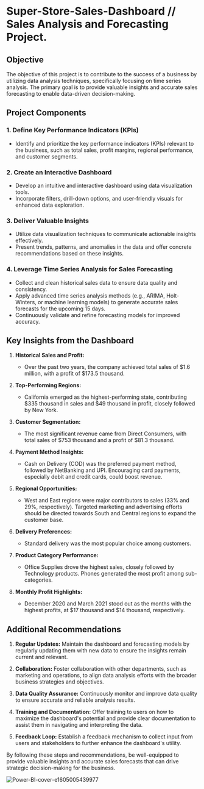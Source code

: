 # Super-Store-Sales-Dashboard // Sales Analysis and Forecasting Project.

## Objective
The objective of this project is to contribute to the success of a business by utilizing data analysis techniques, specifically focusing on time series analysis. The primary goal is to provide valuable insights and accurate sales forecasting to enable data-driven decision-making.

## Project Components

### 1. Define Key Performance Indicators (KPIs)
- Identify and prioritize the key performance indicators (KPIs) relevant to the business, such as total sales, profit margins, regional performance, and customer segments.

### 2. Create an Interactive Dashboard
- Develop an intuitive and interactive dashboard using data visualization tools.
- Incorporate filters, drill-down options, and user-friendly visuals for enhanced data exploration.

### 3. Deliver Valuable Insights
- Utilize data visualization techniques to communicate actionable insights effectively.
- Present trends, patterns, and anomalies in the data and offer concrete recommendations based on these insights.

### 4. Leverage Time Series Analysis for Sales Forecasting
- Collect and clean historical sales data to ensure data quality and consistency.
- Apply advanced time series analysis methods (e.g., ARIMA, Holt-Winters, or machine learning models) to generate accurate sales forecasts for the upcoming 15 days.
- Continuously validate and refine forecasting models for improved accuracy.

## Key Insights from the Dashboard

1. **Historical Sales and Profit:**
   - Over the past two years, the company achieved total sales of $1.6 million, with a profit of $173.5 thousand.

2. **Top-Performing Regions:**
   - California emerged as the highest-performing state, contributing $335 thousand in sales and $49 thousand in profit, closely followed by New York.

3. **Customer Segmentation:**
   - The most significant revenue came from Direct Consumers, with total sales of $753 thousand and a profit of $81.3 thousand.

4. **Payment Method Insights:**
   - Cash on Delivery (COD) was the preferred payment method, followed by NetBanking and UPI. Encouraging card payments, especially debit and credit cards, could boost revenue.

5. **Regional Opportunities:**
   - West and East regions were major contributors to sales (33% and 29%, respectively). Targeted marketing and advertising efforts should be directed towards South and Central regions to expand the customer base.

6. **Delivery Preferences:**
   - Standard delivery was the most popular choice among customers.

7. **Product Category Performance:**
   - Office Supplies drove the highest sales, closely followed by Technology products. Phones generated the most profit among sub-categories.

8. **Monthly Profit Highlights:**
   - December 2020 and March 2021 stood out as the months with the highest profits, at $17 thousand and $14 thousand, respectively.

## Additional Recommendations

1. **Regular Updates:** Maintain the dashboard and forecasting models by regularly updating them with new data to ensure the insights remain current and relevant.

2. **Collaboration:** Foster collaboration with other departments, such as marketing and operations, to align data analysis efforts with the broader business strategies and objectives.

3. **Data Quality Assurance:** Continuously monitor and improve data quality to ensure accurate and reliable analysis results.

4. **Training and Documentation:** Offer training to users on how to maximize the dashboard's potential and provide clear documentation to assist them in navigating and interpreting the data.

5. **Feedback Loop:** Establish a feedback mechanism to collect input from users and stakeholders to further enhance the dashboard's utility.

By following these steps and recommendations, be well-equipped to provide valuable insights and accurate sales forecasts that can drive strategic decision-making for the business.

![Power-BI-cover-e1605005439977](https://github.com/AfsalAH/Power-BI---Project---Super-Store-Sales-Dashboard/assets/145492986/c3a23a65-6948-4c60-b4c9-cccff9e331c8)



